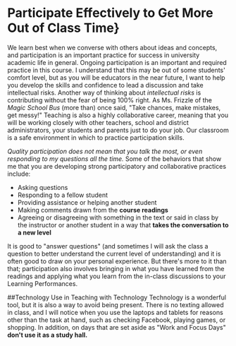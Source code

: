 # Participate Effectively to Get More Out of Class Time}

We learn best when we converse with others about ideas and concepts, and participation is an important practice for success in university academic life in general. Ongoing participation is an important and required practice in this course. I understand that this may be out of some students' comfort level, but as you will be educators in the near future, I want to help you develop the skills and confidence to lead a discussion and take intellectual risks. Another way of thinking about *intellectual risks* is contributing without the fear of being 100% right. As Ms. Frizzle of the *Magic School Bus* (more than) once said, "Take chances, make mistakes, get messy!" Teaching is also a highly collaborative career, meaning that you will be working closely with other teachers, school and district administrators, your students and parents just to do your job. Our classroom is a safe environment in which to practice participation skills.

*Quality participation does not mean that you talk the most, or even responding to my questions all the time.* Some of the behaviors that show me that you are developing strong participatory and collaborative practices include:

* Asking questions
* Responding to a fellow student
* Providing assistance or helping another student
* Making comments drawn from the **course readings**
* Agreeing or disagreeing with something in the text or said in class by the instructor or another student in a way that **takes the conversation to a new level**

It is good to "answer questions" (and sometimes I will ask the class a question to better understand the current level of understanding) and it is often good to draw on your personal experience. But there's more to it than that; participation also involves bringing in what you have learned from the readings and applying what you learn from the in-class discussions to your Learning Performances.

##Technology Use in Teaching with Technology
Technology is a wonderful tool, but it is also a way to avoid being present. There is no texting allowed in class, and I will notice when you use the laptops and tablets for reasons other than the task at hand, such as checking Facebook, playing games, or shopping. In addition, on days that are set aside as "Work and Focus Days" **don't use it as a study hall.**